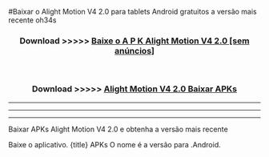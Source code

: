 #Baixar o Alight Motion V4 2.0   para tablets Android gratuitos a versão mais recente oh34s


<div align="center">
<h3>Download >>>>> <a href="https://pt-web.web.app/?pt= Alight Motion V4 2.0 ">Baixe o A P K Alight Motion V4 2.0  [sem anúncios]</a></h3><br>

<h3>Download >>>>> <a href="https://pt-web.web.app/?pt= Alight Motion V4 2.0 ">Alight Motion V4 2.0  Baixar APKs</a></h3>
</div>

----------------------------------------------------------

----------------------------------------------------------

----------------------------------------------------------

Baixar APKs Alight Motion V4 2.0  e obtenha a versão mais recente

Baixe o aplicativo. {title} APKs O nome é a versão para .Android.


